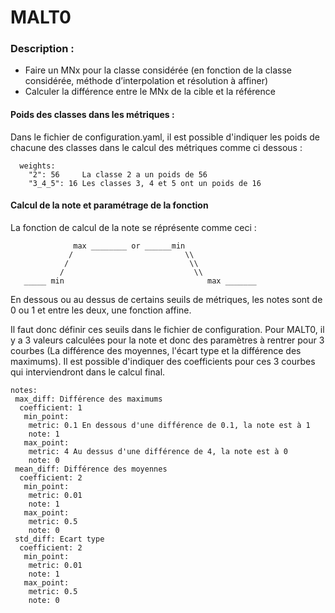 # MALT0
### Description :
* Faire un MNx pour la classe considérée (en fonction de la classe considérée, méthode d’interpolation et résolution à affiner)
* Calculer la différence entre le MNx de la cible et la référence
  
#### Poids des classes dans les métriques : 
Dans le fichier de configuration.yaml, il est possible d'indiquer les poids de chacune des classes dans le calcul des métriques comme ci dessous : 
```mpap0: Nom de la métrique 
  weights: 
    "2": 56     La classe 2 a un poids de 56
    "3_4_5": 16 Les classes 3, 4 et 5 ont un poids de 16    
```

#### Calcul de la note et paramétrage de la fonction

La fonction de calcul de la note se réprésente comme ceci : 
```
              max ________ or ______min
             /                         \\
            /                           \\
           /                             \\
   _____ min                                max _______
```

En dessous ou au dessus de certains seuils de métriques, les notes sont de 0 ou 1 et entre les deux, une fonction affine. 

Il faut donc définir ces seuils dans le fichier de configuration. 
Pour MALT0, il y a 3 valeurs calculées pour la note et donc des paramètres à rentrer pour 3 courbes (La différence des moyennes, l'écart type et la différence des maximums).
Il est possible d'indiquer des coefficients pour ces 3 courbes qui interviendront dans le calcul final.
```
notes:
 max_diff: Différence des maximums
  coefficient: 1
   min_point:
    metric: 0.1 En dessous d'une différence de 0.1, la note est à 1 
    note: 1
   max_point:
    metric: 4 Au dessus d'une différence de 4, la note est à 0 
    note: 0
 mean_diff: Différence des moyennes
  coefficient: 2
   min_point:
    metric: 0.01
    note: 1
   max_point:
    metric: 0.5 
    note: 0
 std_diff: Ecart type
  coefficient: 2
   min_point:
    metric: 0.01 
    note: 1
   max_point:
    metric: 0.5 
    note: 0
```